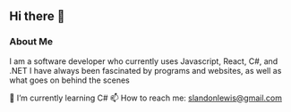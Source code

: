## Hi there 👋

### About Me
  I am a software developer who currently uses Javascript, React, C#, and .NET
  I have always been fascinated by programs and websites, as well as what goes on behind the scenes
  

 🌱 I’m currently learning C#
 📫 How to reach me: slandonlewis@gmail.com
 

<!--
**slandonlewis/slandonlewis** is a ✨ _special_ ✨ repository because its `README.md` (this file) appears on your GitHub profile.

Here are some ideas to get you started:

- 🔭 I’m currently working on ...
- 🌱 I’m currently learning ...
- 👯 I’m looking to collaborate on ...
- 🤔 I’m looking for help with ...
- 💬 Ask me about ...
- 📫 How to reach me: ...
- 😄 Pronouns: ...
- ⚡ Fun fact: ...
-->
